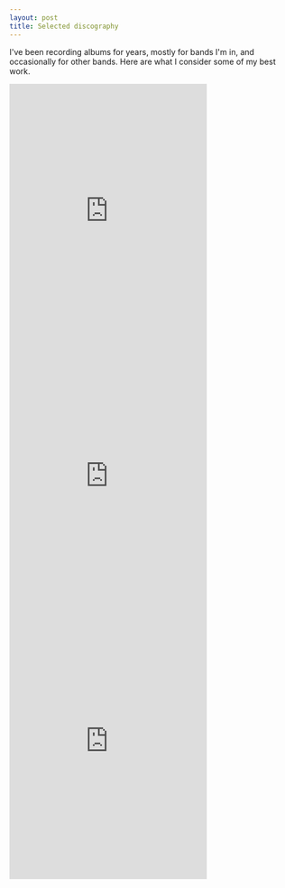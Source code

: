 ```yaml
---
layout: post
title: Selected discography
---
```


I've been recording albums for years, mostly for bands I'm in, and occasionally for other bands. Here are what I consider some of my best work. 

<iframe style="border: 0; width: 350px; height: 470px;" src="http://bandcamp.com/EmbeddedPlayer/album=3962412499/size=large/bgcol=ffffff/linkcol=0687f5/tracklist=false/transparent=true/" seamless><a href="http://bethkinderman.bandcamp.com/album/winter-is-coming">Winter Is Coming by Beth Kinderman &amp; the Player Characters</a></iframe>

<iframe style="border: 0; width: 350px; height: 470px;" src="http://bandcamp.com/EmbeddedPlayer/album=2788915514/size=large/bgcol=ffffff/linkcol=0687f5/tracklist=false/transparent=true/" seamless><a href="http://fengshuininjas.bandcamp.com/album/home-shuriken-kit">Home Shuriken Kit by Feng Shui Ninjas</a></iframe>

<iframe style="border: 0; width: 350px; height: 470px;" src="http://bandcamp.com/EmbeddedPlayer/album=389945305/size=large/bgcol=ffffff/linkcol=0687f5/tracklist=false/transparent=true/" seamless><a href="http://candlesenough.bandcamp.com/album/fire-on-the-hill">Fire on the Hill by Candles Enough</a></iframe>

